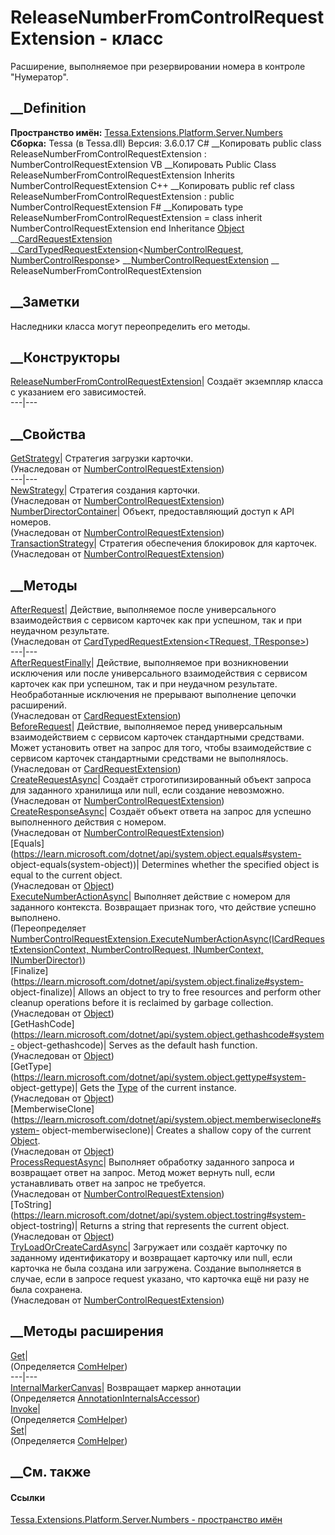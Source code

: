 # ReleaseNumberFromControlRequestExtension - класс
Расширение, выполняемое при резервировании номера в контроле "Нумератор".
## __Definition
 **Пространство имён:**
[Tessa.Extensions.Platform.Server.Numbers](N_Tessa_Extensions_Platform_Server_Numbers.htm)  
 **Сборка:** Tessa (в Tessa.dll) Версия: 3.6.0.17
C# __Копировать
     public class ReleaseNumberFromControlRequestExtension : NumberControlRequestExtension
VB __Копировать
     Public Class ReleaseNumberFromControlRequestExtension
    	Inherits NumberControlRequestExtension
C++ __Копировать
     public ref class ReleaseNumberFromControlRequestExtension : public NumberControlRequestExtension
F# __Копировать
     type ReleaseNumberFromControlRequestExtension = 
        class
            inherit NumberControlRequestExtension
        end
Inheritance
    [Object](https://learn.microsoft.com/dotnet/api/system.object) __[CardRequestExtension](T_Tessa_Cards_Extensions_CardRequestExtension.htm) __[CardTypedRequestExtension](T_Tessa_Cards_Extensions_CardTypedRequestExtension_2.htm)<[NumberControlRequest](T_Tessa_Cards_Numbers_NumberControlRequest.htm), [NumberControlResponse](T_Tessa_Cards_Numbers_NumberControlResponse.htm)> __[NumberControlRequestExtension](T_Tessa_Cards_Numbers_NumberControlRequestExtension.htm) __ ReleaseNumberFromControlRequestExtension
##  __Заметки
Наследники класса могут переопределить его методы.
## __Конструкторы
[ReleaseNumberFromControlRequestExtension](M_Tessa_Extensions_Platform_Server_Numbers_ReleaseNumberFromControlRequestExtension__ctor.htm)|
Создаёт экземпляр класса с указанием его зависимостей.  
---|---  
##  __Свойства
[GetStrategy](P_Tessa_Cards_Numbers_NumberControlRequestExtension_GetStrategy.htm)|
Стратегия загрузки карточки.  
(Унаследован от
[NumberControlRequestExtension](T_Tessa_Cards_Numbers_NumberControlRequestExtension.htm))  
---|---  
[NewStrategy](P_Tessa_Cards_Numbers_NumberControlRequestExtension_NewStrategy.htm)|
Стратегия создания карточки.  
(Унаследован от
[NumberControlRequestExtension](T_Tessa_Cards_Numbers_NumberControlRequestExtension.htm))  
[NumberDirectorContainer](P_Tessa_Cards_Numbers_NumberControlRequestExtension_NumberDirectorContainer.htm)|
Объект, предоставляющий доступ к API номеров.  
(Унаследован от
[NumberControlRequestExtension](T_Tessa_Cards_Numbers_NumberControlRequestExtension.htm))  
[TransactionStrategy](P_Tessa_Cards_Numbers_NumberControlRequestExtension_TransactionStrategy.htm)|
Стратегия обеспечения блокировок для карточек.  
(Унаследован от
[NumberControlRequestExtension](T_Tessa_Cards_Numbers_NumberControlRequestExtension.htm))  
##  __Методы
[AfterRequest](M_Tessa_Cards_Extensions_CardTypedRequestExtension_2_AfterRequest.htm)|
Действие, выполняемое после универсального взаимодействия с сервисом карточек
как при успешном, так и при неудачном результате.  
(Унаследован от [CardTypedRequestExtension<TRequest,
TResponse>](T_Tessa_Cards_Extensions_CardTypedRequestExtension_2.htm))  
---|---  
[AfterRequestFinally](M_Tessa_Cards_Extensions_CardRequestExtension_AfterRequestFinally.htm)|
Действие, выполняемое при возникновении исключения или после универсального
взаимодействия с сервисом карточек как при успешном, так и при неудачном
результате. Необработанные исключения не прерывают выполнение цепочки
расширений.  
(Унаследован от
[CardRequestExtension](T_Tessa_Cards_Extensions_CardRequestExtension.htm))  
[BeforeRequest](M_Tessa_Cards_Extensions_CardRequestExtension_BeforeRequest.htm)|
Действие, выполняемое перед универсальным взаимодействием с сервисом карточек
стандартными средствами. Может установить ответ на запрос для того, чтобы
взаимодействие с сервисом карточек стандартными средствами не выполнялось.  
(Унаследован от
[CardRequestExtension](T_Tessa_Cards_Extensions_CardRequestExtension.htm))  
[CreateRequestAsync](M_Tessa_Cards_Numbers_NumberControlRequestExtension_CreateRequestAsync.htm)|
Создаёт строготипизированный объект запроса для заданного хранилища или null,
если создание невозможно.  
(Унаследован от
[NumberControlRequestExtension](T_Tessa_Cards_Numbers_NumberControlRequestExtension.htm))  
[CreateResponseAsync](M_Tessa_Cards_Numbers_NumberControlRequestExtension_CreateResponseAsync.htm)|
Создаёт объект ответа на запрос для успешно выполненного действия с номером.  
(Унаследован от
[NumberControlRequestExtension](T_Tessa_Cards_Numbers_NumberControlRequestExtension.htm))  
[Equals](https://learn.microsoft.com/dotnet/api/system.object.equals#system-
object-equals\(system-object\))| Determines whether the specified object is
equal to the current object.  
(Унаследован от
[Object](https://learn.microsoft.com/dotnet/api/system.object))  
[ExecuteNumberActionAsync](M_Tessa_Extensions_Platform_Server_Numbers_ReleaseNumberFromControlRequestExtension_ExecuteNumberActionAsync.htm)|
Выполняет действие с номером для заданного контекста. Возвращает признак того,
что действие успешно выполнено.  
(Переопределяет
[NumberControlRequestExtension.ExecuteNumberActionAsync(ICardRequestExtensionContext,
NumberControlRequest, INumberContext,
INumberDirector)](M_Tessa_Cards_Numbers_NumberControlRequestExtension_ExecuteNumberActionAsync.htm))  
[Finalize](https://learn.microsoft.com/dotnet/api/system.object.finalize#system-
object-finalize)| Allows an object to try to free resources and perform other
cleanup operations before it is reclaimed by garbage collection.  
(Унаследован от
[Object](https://learn.microsoft.com/dotnet/api/system.object))  
[GetHashCode](https://learn.microsoft.com/dotnet/api/system.object.gethashcode#system-
object-gethashcode)| Serves as the default hash function.  
(Унаследован от
[Object](https://learn.microsoft.com/dotnet/api/system.object))  
[GetType](https://learn.microsoft.com/dotnet/api/system.object.gettype#system-
object-gettype)| Gets the
[Type](https://learn.microsoft.com/dotnet/api/system.type) of the current
instance.  
(Унаследован от
[Object](https://learn.microsoft.com/dotnet/api/system.object))  
[MemberwiseClone](https://learn.microsoft.com/dotnet/api/system.object.memberwiseclone#system-
object-memberwiseclone)| Creates a shallow copy of the current
[Object](https://learn.microsoft.com/dotnet/api/system.object).  
(Унаследован от
[Object](https://learn.microsoft.com/dotnet/api/system.object))  
[ProcessRequestAsync](M_Tessa_Cards_Numbers_NumberControlRequestExtension_ProcessRequestAsync.htm)|
Выполняет обработку заданного запроса и возвращает ответ на запрос. Метод
может вернуть null, если устанавливать ответ на запрос не требуется.  
(Унаследован от
[NumberControlRequestExtension](T_Tessa_Cards_Numbers_NumberControlRequestExtension.htm))  
[ToString](https://learn.microsoft.com/dotnet/api/system.object.tostring#system-
object-tostring)| Returns a string that represents the current object.  
(Унаследован от
[Object](https://learn.microsoft.com/dotnet/api/system.object))  
[TryLoadOrCreateCardAsync](M_Tessa_Cards_Numbers_NumberControlRequestExtension_TryLoadOrCreateCardAsync.htm)|
Загружает или создаёт карточку по заданному идентификатору и возвращает
карточку или null, если карточка не была создана или загружена. Создание
выполняется в случае, если в запросе request указано, что карточка ещё ни разу
не была сохранена.  
(Унаследован от
[NumberControlRequestExtension](T_Tessa_Cards_Numbers_NumberControlRequestExtension.htm))  
##  __Методы расширения
[Get](M_Tessa_Extensions_Default_Client_EDS_ComHelper_Get.htm)|  
(Определяется
[ComHelper](T_Tessa_Extensions_Default_Client_EDS_ComHelper.htm))  
---|---  
[InternalMarkerCanvas](M_Tessa_UI_Views_Charting_Annotations_AnnotationInternalsAccessor_InternalMarkerCanvas.htm)|
Возвращает маркер аннотации  
(Определяется
[AnnotationInternalsAccessor](T_Tessa_UI_Views_Charting_Annotations_AnnotationInternalsAccessor.htm))  
[Invoke](M_Tessa_Extensions_Default_Client_EDS_ComHelper_Invoke.htm)|  
(Определяется
[ComHelper](T_Tessa_Extensions_Default_Client_EDS_ComHelper.htm))  
[Set](M_Tessa_Extensions_Default_Client_EDS_ComHelper_Set.htm)|  
(Определяется
[ComHelper](T_Tessa_Extensions_Default_Client_EDS_ComHelper.htm))  
##  __См. также
#### Ссылки
[Tessa.Extensions.Platform.Server.Numbers - пространство
имён](N_Tessa_Extensions_Platform_Server_Numbers.htm)

